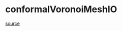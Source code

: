 # conformalVoronoiMeshIO

[source](github.com/OpenFOAM-jp/OpenFOAM-utilities-tutorials-jp/blob/master/v1906/mesh/generation/foamyMesh/conformalVoronoiMesh/lnInclude/conformalVoronoiMeshIO.C/conformalVoronoiMeshIO.C)



